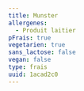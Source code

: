 ```yaml
---
title: Munster
allergenes:
  - Produit laitier
pFrais: true
vegetarien: true
sans_lactose: false
vegan: false
type: frais
uuid: 1acad2c0
---
```



